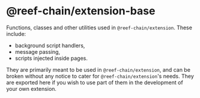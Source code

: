 # @reef-chain/extension-base

Functions, classes and other utilities used in `@reef-chain/extension`. These include:
- background script handlers,
- message passing,
- scripts injected inside pages.

They are primarily meant to be used in `@reef-chain/extension`, and can be broken without any notice to cater for `@reef-chain/extension`'s needs. They are exported here if you wish to use part of them in the development of your own extension.
